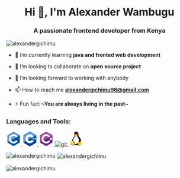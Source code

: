<h1 align="center">Hi 👋, I'm Alexander Wambugu</h1>
<h3 align="center">A passionate frontend developer from Kenya</h3>

<p align="left"> <img src="https://komarev.com/ghpvc/?username=alexandergichimu&label=Profile%20views&color=0e75b6&style=flat" alt="alexandergichimu" /> </p>

- 🌱 I’m currently learning **java and fronted web development**

- 👯 I’m looking to collaborate on **open source project**

- 🤝 I’m looking forward to working with anybody

- 📫 How to reach me **alexandergichimu98@gmail.com**

- ⚡ Fun fact **~You are always living in the past~**


<p align="left">
</p>

<h3 align="left">Languages and Tools:</h3>
<p align="left"> <a href="https://www.cprogramming.com/" target="_blank" rel="noreferrer"> <img src="https://raw.githubusercontent.com/devicons/devicon/master/icons/c/c-original.svg" alt="c" width="40" height="40"/> </a> <a href="https://www.w3schools.com/cpp/" target="_blank" rel="noreferrer"> <img src="https://raw.githubusercontent.com/devicons/devicon/master/icons/cplusplus/cplusplus-original.svg" alt="cplusplus" width="40" height="40"/> </a> <a href="https://www.w3schools.com/cs/" target="_blank" rel="noreferrer"> <img src="https://raw.githubusercontent.com/devicons/devicon/master/icons/csharp/csharp-original.svg" alt="csharp" width="40" height="40"/> </a> <a href="https://git-scm.com/" target="_blank" rel="noreferrer"> <img src="https://www.vectorlogo.zone/logos/git-scm/git-scm-icon.svg" alt="git" width="40" height="40"/> </a> <a href="https://www.linux.org/" target="_blank" rel="noreferrer"> <img src="https://raw.githubusercontent.com/devicons/devicon/master/icons/linux/linux-original.svg" alt="linux" width="40" height="40"/> </a> </p>

<p><img align="left" src="https://github-readme-stats.vercel.app/api/top-langs?username=alexandergichimu&show_icons=true&locale=en&layout=compact" alt="alexandergichimu" /></p>

<p>&nbsp;<img align="center" src="https://github-readme-stats.vercel.app/api?username=alexandergichimu&show_icons=true&locale=en" alt="alexandergichimu" /></p>

<p><img align="center" src="https://github-readme-streak-stats.herokuapp.com/?user=alexandergichimu&" alt="alexandergichimu" /></p>
